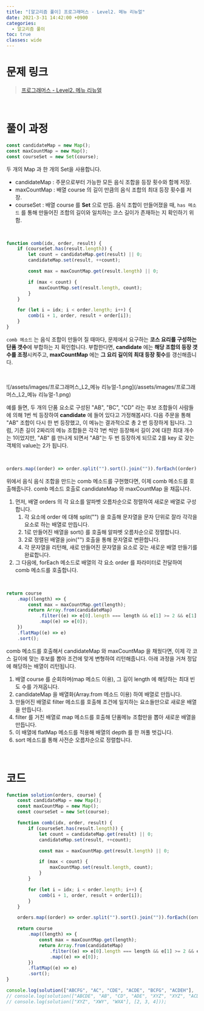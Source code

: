 ```yaml
---
title: "[알고리즘 풀이] 프로그래머스 - Level2. 메뉴 리뉴얼"
date: 2021-3-31 14:42:00 +0900
categories:
  - 알고리즘 풀이
toc: true
classes: wide
---
```


# 문제 링크

> [프로그래머스 - Level2. 메뉴 리뉴얼](https://programmers.co.kr/learn/courses/30/lessons/72411)

<br>

# 풀이 과정

```jsx
const candidateMap = new Map();
const maxCountMap = new Map();
const courseSet = new Set(course);
```

두 개의 Map 과 한 개의 Set을 사용합니다.

- candidateMap : 주문으로부터 가능한 모든 음식 조합을 등장 횟수와 함께 저장.
- maxCountMap : 배열 course 의 길이 만큼의 음식 조합의 최대 등장 횟수를 저장.
- courseSet : 배열 course 를 **Set** 으로 만듬. 음식 조합이 만들어졌을 때, `has 메소드` 를 통해 만들어진 조합의 길이와 일치하는 코스 길이가 존재하는 지 확인하기 위함.

<br>

```jsx
function comb(idx, order, result) {
    if (courseSet.has(result.length)) {
        let count = candidateMap.get(result) || 0;
        candidateMap.set(result, ++count);

        const max = maxCountMap.get(result.length) || 0;

        if (max < count) {
            maxCountMap.set(result.length, count);
        }
    }

    for (let i = idx; i < order.length; i++) {
        comb(i + 1, order, result + order[i]);
    }
}
```

`comb 메소드` 는 음식 조합이 만들어 질 때마다, 문제에서 요구하는 **코스 요리를 구성하는 단품 갯수**에 부합하는 지 확인합니다. 부합한다면, **candidate** 에는 **해당 조합의 등장 갯수를 조정**시켜주고, **maxCountMap** 에는 **그 요리 길이의 최대 등장 횟수**를 갱신해줍니다.

<br>

![/assets/images/프로그래머스_L2_메뉴 리뉴얼-1.png](/assets/images/프로그래머스_L2_메뉴 리뉴얼-1.png)

예를 들면, 두 개의 단품 요소로 구성된 "AB", "BC", "CD" 라는 후보 조합들이 사람들에 의해 1번 씩 등장하여 **candidate** 에 들어 있다고 가정해봅시다. 다음 주문을 통해 "AB" 조합이 다시 한 번 등장했고, 이 메뉴는 결과적으로 총 2 번 등장하게 됩니다. 그럼, 기존 길이 2짜리의 메뉴 조합들은 각각 1번 씩만 등장해서 길이 2에 대한 최대 개수는 1이었지만, "AB" 를 만나게 되면서 "AB"는 두 번 등장하게 되므로 2를 key 로 갖는 객체의 value는 2가 됩니다.

<br>

```jsx
orders.map((order) => order.split("").sort().join("")).forEach((order) => comb(0, order, ""));
```

위에서 음식 음식 조합을 만드는 comb 메소드를 구현했다면, 이제 comb 메소드를 호출해줍니다. comb 메소드 호출로 candidateMap 와 maxCountMap 을 채웁니다.

1. 먼저, 배열 orders 의 각 요소를 알파벳 오름차순으로 정렬하여 새로운 배열로 구성합니다.
    1. 각 요소에 order 에 대해 split("") 을 호출해 문자열을 문자 단위로 잘라 각각을 요소로 하는 배열로 만듭니다.
    2. 1로 만들어진 배열을 sort() 를 호출해 알파벳 오름차순으로 정렬합니다.
    3. 2로 정렬된 배열을 join("") 호출을 통해 문자열로 변환합니다.
    4. 각 문자열을 리턴해, 새로 만들어진 문자열을 요소로 갖는 새로운 배열 만들기를 완료합니다.
2. 그 다음에, forEach 메소드로 배열의 각 요소 order 를 파라미터로 전달하여 comb 메소드를 호출합니다.

<br>

```jsx
return course
    .map((length) => {
        const max = maxCountMap.get(length);
        return Array.from(candidateMap)
            .filter((e) => e[0].length === length && e[1] >= 2 && e[1] === max)
            .map((e) => e[0]);
    })
    .flatMap((e) => e)
    .sort();
```

comb 메소드를 호출해서 candidateMap 와 maxCountMap 을 채웠다면, 이제 각 코스 길이에 맞는 후보를 뽑아 조건에 맞게 변형하여 리턴해줍니다. 아래 과정을 거쳐 정답에 해당하는 배열이 리턴됩니다.

1. 배열 course 를 순회하며(map 메소드 이용), 그 길이 length 에 해당하는 최대 빈도 수를 가져옵니다.
2. candidateMap 을 배열화(Array.from 메소드 이용) 하여 배열로 만듭니다.
3. 만들어진 배열로 filter 메소드를 호출해 조건에 일치하는 요소들만으로 새로운 배열을 만듭니다.
4. filter 를 거친 배열로 map 메소드를 호출해 단품메뉴 조합만을 뽑아 새로운 배열을 만듭니다.
5. 이 배열에 flatMap 메소드를 적용해 배열의 depth 를 한 꺼풀 벗깁니다.
6. sort 메소드를 통해 사전순 오름차순으로 정렬합니다.

<br>

# 코드

```jsx
function solution(orders, course) {
    const candidateMap = new Map();
    const maxCountMap = new Map();
    const courseSet = new Set(course);

    function comb(idx, order, result) {
        if (courseSet.has(result.length)) {
            let count = candidateMap.get(result) || 0;
            candidateMap.set(result, ++count);

            const max = maxCountMap.get(result.length) || 0;

            if (max < count) {
                maxCountMap.set(result.length, count);
            }
        }

        for (let i = idx; i < order.length; i++) {
            comb(i + 1, order, result + order[i]);
        }
    }

    orders.map((order) => order.split("").sort().join("")).forEach((order) => comb(0, order, ""));

    return course
        .map((length) => {
            const max = maxCountMap.get(length);
            return Array.from(candidateMap)
                .filter((e) => e[0].length === length && e[1] >= 2 && e[1] === max)
                .map((e) => e[0]);
        })
        .flatMap((e) => e)
        .sort();
}

console.log(solution(["ABCFG", "AC", "CDE", "ACDE", "BCFG", "ACDEH"], [2, 3, 4]));
// console.log(solution(["ABCDE", "AB", "CD", "ADE", "XYZ", "XYZ", "ACD"], [2, 3, 5]));
// console.log(solution(["XYZ", "XWY", "WXA"], [2, 3, 4]));
```